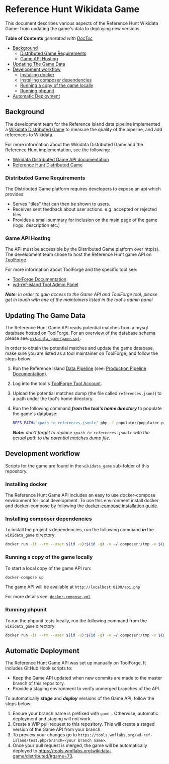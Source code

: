 # Reference Hunt Wikidata Game

This document describes various aspects of the Reference Hunt Wikidata Game: from updating the game's data to deploying new versions.

<!-- START doctoc generated TOC please keep comment here to allow auto update -->
<!-- DON'T EDIT THIS SECTION, INSTEAD RE-RUN doctoc TO UPDATE -->
**Table of Contents**  *generated with [DocToc](https://github.com/thlorenz/doctoc)*

- [Background](#background)
  - [Distributed Game Requirements](#distributed-game-requirements)
  - [Game API Hosting](#game-api-hosting)
- [Updating The Game Data](#updating-the-game-data)
- [Development workflow](#development-workflow)
  - [Installing docker](#installing-docker)
  - [Installing composer dependencies](#installing-composer-dependencies)
  - [Running a copy of the game locally](#running-a-copy-of-the-game-locally)
  - [Running phpunit](#running-phpunit)
- [Automatic Deployment](#automatic-deployment)

<!-- END doctoc generated TOC please keep comment here to allow auto update -->

## Background

The development team for the Reference Island data pipeline implemented a [Wikidata Distributed Game](https://tools.wmflabs.org/wikidata-game/distributed/) to measure the quality of the pipeline, and add references to Wikidata.

For more information about the Wikidata Distributed Game and the Reference Hunt implementation, see the following:
- [Wikidata Distributed Game API documentation](https://bitbucket.org/magnusmanske/wikidata-game/src/master/public_html/distributed/?at=master)
- [Reference Hunt Distributed Game](https://tools.wmflabs.org/wikidata-game/distributed/#game=73)

### Distributed Game Requirements

The Distributed Game platform requires developers to expose an api which provides:
* Serves "tiles" that can then be shown to users.
* Receives sent feedback about user actions. e.g. accepted or rejected tiles
* Provides a small summary for inclusion on the main page of the game (logo, description etc.)

### Game API Hosting

The API must be accessible by the Distributed Game platform over http(s). The development team chose to host the
Reference Hunt game API on [ToolForge](https://gerrit.wikimedia.org/r/admin/projects).

For more information about ToolForge and the specific tool see:
- [ToolForge Documentation](https://wikitech.wikimedia.org/wiki/Help:Toolforge)
- [wd-ref-island Tool Admin Panel](https://tools.wmflabs.org/admin/tool/wd-ref-island)

_**Note**: In order to gain access to the Game API and ToolForge tool, please get in touch with one of the maintainers listed  in the tool's admin panel_

## Updating The Game Data
The Reference Hunt Game API reads potential matches from a mysql database hosted on ToolForge. For an overview of the database schema
please see: [`wikidata_game/game.sql`](../wikidata_game/game.sql).

In order to obtain the potential matches and update the game database, make sure you are listed as a tool maintainer on ToolForge, and follow the steps below:

1. Run the Reference Island [Data Pipeline](pipeline.md) (see: [Production Pipeline Documentation](production-pipeline.md)).

2. Log into the tool's [ToolForge Tool Account](https://wikitech.wikimedia.org/wiki/Portal:Toolforge/Tool_Accounts). 

4. Upload the potential matches dump (the file called `references.jsonl`) to a path under the tool's home directory. 

5. Run the following command ***from the tool's home directory*** to populate the game's database:

   ```bash
   REFS_PATH="<path to references.jsonl>" php -f populator/populator.php
   ```

   _**Note:** don't forget to replace `<path to references.jsonl>` with the actual path to the potential matches dump file._

## Development workflow

Scripts for the game are found in the `wikidata_game` sub-folder of this repository.

### Installing docker
The Reference Hunt Game API includes an easy to use docker-compose environment for local development. To use
this environment install docker and docker-compose by following the
[docker-compose installation guide](https://docs.docker.com/compose/install/).

### Installing composer dependencies

To install the project's dependencies, run the following command **_in_** the `wikidata_game` directory:

```bash
docker run -it --rm --user $(id -u):$(id -g) -v ~/.composer:/tmp -v $(pwd):/app docker.io/composer install`
```

### Running a copy of the game locally
To start a local copy of the game API run:
```bash
docker-compose up
```
The game API will be available at `http://localhost:8100/api.php`

For more details see: [`docker-compose.yml`](../docker-compose.yml)

### Running phpunit

To run the phpunit tests locally, run the following command from the `wikidata_game` directory:

```bash
docker run -it --rm --user $(id -u):$(id -g) -v ~/.composer:/tmp -v $(pwd):/app docker.io/composer run-script test
```

## Automatic Deployment

The Reference Hunt Game API was set up manually on ToolForge. It includes GitHub Hook scripts to:

*  Keep the Game API updated when new commits are made to the master branch of this repository. 
* Provide a staging environment to verify unmerged branches of the API.

To automatically ***stage*** and ***deploy*** versions of the Game API, follow the steps below:

1. Ensure your branch name is prefixed with `game-`. Otherwise, automatic deployment and staging will not work.
2. Create a WIP pull request to this repository. This will create a staged version of the Game API from your branch.
3. To preview your changes go to `https://tools.wmflabs.org/wd-ref-island/test.php?branch=<your branch name>`.
4. Once your pull request is merged, the game will be automatically deployed to https://tools.wmflabs.org/wikidata-game/distributed/#game=73.
